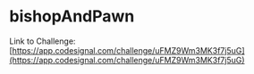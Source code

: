 # bishopAndPawn

Link to Challenge: [https://app.codesignal.com/challenge/uFMZ9Wm3MK3f7j5uG](https://app.codesignal.com/challenge/uFMZ9Wm3MK3f7j5uG)